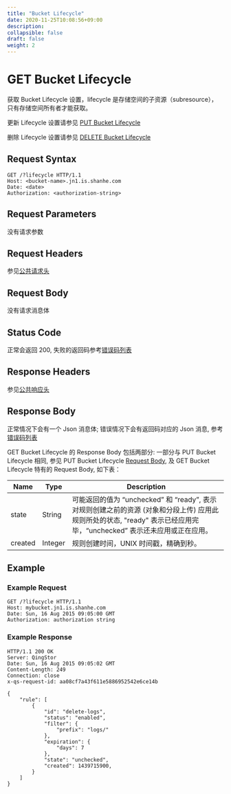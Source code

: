 ```yaml
---
title: "Bucket Lifecycle"
date: 2020-11-25T10:08:56+09:00
description:
collapsible: false
draft: false
weight: 2
---
```


# GET Bucket Lifecycle

获取 Bucket Lifecycle 设置，lifecycle 是存储空间的子资源（subresource），
只有存储空间所有者才能获取。

更新 Lifecycle 设置请参见 [PUT Bucket Lifecycle](../put_lifecycle)

删除 Lifecycle 设置请参见 [DELETE Bucket Lifecycle](../delete_lifecycle)

## Request Syntax

```http
GET /?lifecycle HTTP/1.1
Host: <bucket-name>.jn1.is.shanhe.com
Date: <date>
Authorization: <authorization-string>
```

## Request Parameters

没有请求参数

## Request Headers

参见[公共请求头](../../../common_header/#请求头字段-request-header)

## Request Body

没有请求消息体

## Status Code

正常会返回 200,  失败的返回码参考[错误码列表](../../../error_code/)

## Response Headers

参见[公共响应头](../../../common_header/#响应头字段-response-heaader)

## Response Body

正常情况下会有一个 Json 消息体; 错误情况下会有返回码对应的 Json 消息, 参考[错误码列表](../../../error_code/)

GET Bucket Lifecycle 的 Response Body 包括两部分:
一部分与 PUT Bucket Lifecycle 相同, 参见 PUT Bucket Lifecycle [Request Body](../put_lifecycle#request-body),
及 GET Bucket Lifecycle 特有的 Request Body, 如下表：

| Name | Type | Description |
| --- | --- | --- |
| state | String | 可能返回的值为 “unchecked” 和 “ready”, 表示对规则创建之前的资源 (对象和分段上传) 应用此规则所处的状态, "ready" 表示已经应用完毕，“unchecked” 表示还未应用或正在应用。|
| created | Integer | 规则创建时间，UNIX 时间戳，精确到秒。|

## Example

### Example Request

```http
GET /?lifecycle HTTP/1.1
Host: mybucket.jn1.is.shanhe.com
Date: Sun, 16 Aug 2015 09:05:00 GMT
Authorization: authorization string
```

### Example Response

```http
HTTP/1.1 200 OK
Server: QingStor
Date: Sun, 16 Aug 2015 09:05:02 GMT
Content-Length: 249
Connection: close
x-qs-request-id: aa08cf7a43f611e5886952542e6ce14b

{
    "rule": [
        {
            "id": "delete-logs",
            "status": "enabled",
            "filter": {
                "prefix": "logs/"
            },
            "expiration": {
                "days": 7
            },
            "state": "unchecked",
            "created": 1439715900,
        }
    ]
}
```

